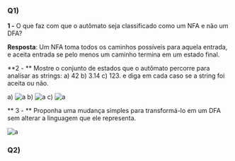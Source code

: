 ### **Q1)** 

**1 -** O que faz com que o autômato seja classificado como um NFA e não um DFA?

**Resposta**: Um NFA toma todos os caminhos possíveis para aquela entrada, e aceita entrada se pelo menos um caminho termina em um estado final.

**2 - ** Mostre o conjunto de estados que o autômato percorre para analisar as strings: a) 42 b) 3.14 c) 123. e diga em cada caso se a string foi aceita ou não.

a) ![a](q2a)
b) ![a](q2b)
c) ![a](q2c)

** 3 - ** Proponha uma mudança simples para transformá-lo em um DFA sem alterar a linguagem que ele representa.

![a](q3)

### **Q2)** 